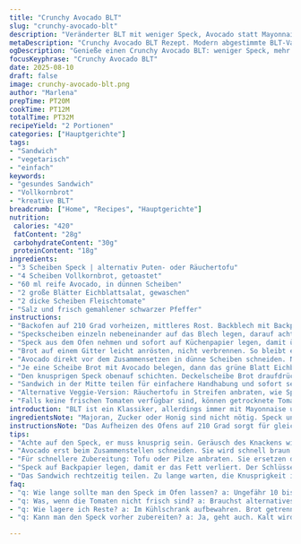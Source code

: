 ```yaml
---
title: "Crunchy Avocado BLT"
slug: "crunchy-avocado-blt"
description: "Veränderter BLT mit weniger Speck, Avocado statt Mayonnaise und Vollkornbrot. Die Speckscheiben knusprig gebacken, dann mit frischem, dicken Avocadoscheiben, knackigem Eichblattsalat und saftigen Tomaten geschichtet. Salz und Pfeffer zum Schluss, damit keine Flüssigkeit die Toastscheiben durchnässt. Die Zubereitung erfolgt im Ofen bei 210 Grad, nur so lange bis der Speck hörbar knackt aber keine schwarze Stelle zeigt. Das Brot wird vorher leicht geröstet, Avocado erst kurz vor dem Zusammenbauen eingefügt, damit sie nicht braun wird. Gut für schnelle Hauptmahlzeiten, flexibel mit vegetarischer Alternative durch Tofu oder geräucherten Pilzen."
metaDescription: "Crunchy Avocado BLT Rezept. Modern abgestimmte BLT-Variante mit knusprigem Speck, Avocado und Vollkornbrot."
ogDescription: "Genieße einen Crunchy Avocado BLT: weniger Speck, mehr Geschmack. Schnelle Zubereitung für köstliche Momente."
focusKeyphrase: "Crunchy Avocado BLT"
date: 2025-08-10
draft: false
image: crunchy-avocado-blt.png
author: "Marlena"
prepTime: PT20M
cookTime: PT12M
totalTime: PT32M
recipeYield: "2 Portionen"
categories: ["Hauptgerichte"]
tags:
- "Sandwich"
- "vegetarisch"
- "einfach"
keywords:
- "gesundes Sandwich"
- "Vollkornbrot"
- "kreative BLT"
breadcrumb: ["Home", "Recipes", "Hauptgerichte"]
nutrition: 
 calories: "420"
 fatContent: "28g"
 carbohydrateContent: "30g"
 proteinContent: "18g"
ingredients:
- "3 Scheiben Speck | alternativ Puten- oder Räuchertofu"
- "4 Scheiben Vollkornbrot, getoastet"
- "60 ml reife Avocado, in dünnen Scheiben"
- "2 große Blätter Eichblattsalat, gewaschen"
- "2 dicke Scheiben Fleischtomate"
- "Salz und frisch gemahlener schwarzer Pfeffer"
instructions:
- "Backofen auf 210 Grad vorheizen, mittleres Rost. Backblech mit Backpapier auslegen."
- "Speckscheiben einzeln nebeneinander auf das Blech legen, darauf achten dass sie nicht überlappen. Nicht vorlegen, sonst liegen sie zu feucht. Geräusch beim Braten wichtig: Knacken zunehmend, das zeigt Fett zerläuft fein. Wenn sie schrumpeln, nächster Schritt. Dauer etwa 10 bis 12 Minuten, je nach Ofen. Ab und zu kontrollieren, Farbe: leicht rötlich bis goldbraun, nicht zu dunkel."
- "Speck aus dem Ofen nehmen und sofort auf Küchenpapier legen, damit überschüssiges Fett aufgesogen wird. Vorsicht: Heiß und fettig. Anfassen nur mit Zangen oder Handschuhen."
- "Brot auf einem Gitter leicht anrösten, nicht verbrennen. So bleibt es knusprig und nimmt keine Feuchtigkeit mehr auf."
- "Avocado direkt vor dem Zusammensetzen in dünne Scheiben schneiden. Nach ein paar Minuten kann sie anfangen zu oxidieren, wird braun und schmeckt muffig."
- "Je eine Scheibe Brot mit Avocado belegen, dann das grüne Blatt Eichblattsalat. Auf den Salat zwei Scheiben Tomate legen, mit Salz und Pfeffer vorsichtig würzen. Nicht zu viel Salz, dann liefert die Tomate zusätzlich Geschmack ohne Wasser zu ziehen."
- "Den knusprigen Speck obenauf schichten. Deckelscheibe Brot draufdrücken, nicht zu fest, damit alles drin bleibt, aber nicht zerdrückt wird."
- "Sandwich in der Mitte teilen für einfachere Handhabung und sofort servieren. Wenn es zu früh zusammengesetzt wird, weicht das Toastbrot schnell durch und verliert die Knusprigkeit."
- "Alternative Veggie-Version: Räuchertofu in Streifen anbraten, wie Speck behandeln, oder gebratene Pilze für herzhafte Note. Avocado bleibt, nicht ersetzen, gibt Cremigkeit ohne Fett."
- "Falls keine frischen Tomaten verfügbar sind, können getrocknete Tomaten in Öl fein gehackt verwendet werden. Etwas milder in der Säure, aber sehr aromatisch."
introduction: "BLT ist ein Klassiker, allerdings immer mit Mayonnaise und viel Speck. Ich habe die Mengen reduziert und die Mayo durch frische Avocado ersetzt – viel cremiger, weniger fettig. Vollkornbrot sorgt für eine nussige Textur. Wichtig ist, den Speck richtig knusprig, aber nicht verbrannt zu bekommen, sonst wird er zu bitter. Die kleinen Anpassungen machen dem BLT eine moderne, frische Note. Mein Tipp: Das Timing beobachten und mehr auf den Klang des Specks hören als auf exakte Minuten. Mehr als einmal ist meine Küche vollgeräuchert, weil ich auf die Uhr geschaut habe und nicht auf den Speck."
ingredientsNote: "Majoran, Zucker oder Honig sind nicht nötig. Speck unbedingt direkt auf Backpapier legen, damit Fett abfließen kann, das macht ihn wirklich knusprig. Avocado muss sehr reif sein, nicht braun oder matschig. Eichblattsalat wähle ich wegen seiner festen Blätter und milden Bitterkeit; andere Blattsalate wie Römersalat gehen auch, verlieren aber eher die Struktur."
instructionsNote: "Das Aufheizen des Ofens auf 210 Grad sorgt für gleichmäßige Hitze; zu hohe Temperaturen verbrennen den Speck schnell außen, innen bleibt er zähe Fettpampe. Speck mehrmals im Blick behalten. Während der Speck im Ofen ist, restliche Zutaten bereitstellen, damit kein Bruch in der Vorbereitung entsteht. Brotrösten direkt vor dem Belegen bleibt essenziell, damit der Toast nicht durchweicht. Avocadoscheiben möglichst an der Luft nicht liegen lassen, sonst werden sie unansehnlich und der Geschmack leidet. Zusammenbauen der Zutaten in der richtigen Reihenfolge, weil jede Komponente Einfluss auf die Textur hat – Salat zuerst, Tomate in der Mitte, Speck oben, sonst matscht es zu stark durch. Pfeffer immer frisch mahlen für bestes Aroma."
tips:
- "Achte auf den Speck, er muss knusprig sein. Geräusch des Knackens wichtig. Wenn zu lange, wird er schwarz. Timing ist alles. Brotrösten erst kurz davor. Brot sonst weich."
- "Avocado erst beim Zusammenstellen schneiden. Sie wird schnell braun. Geschmack leidet. Nutze stets frische Tomaten. Alternativen: getrocknete Tomaten in Öl. Sie sind milder, aromatisch."
- "Für schnellere Zubereitung: Tofu oder Pilze anbraten. Sie ersetzen den Speck. Beide bringen Struktur und Geschmack. Variationen bereichern das Rezept. Zwischenschritte gut organisieren."
- "Speck auf Backpapier legen, damit er das Fett verliert. Der Schlüssel für die Knusprigkeit. Kontrolliere ständig den Ofen, jede Minute zählt. Ein kurzer Blick wirkt Wunder."
- "Das Sandwich rechtzeitig teilen. Zu lange warten, die Knusprigkeit ist weg. Alternativen immer notieren: mal mit Zwiebeln, etwas Käse. Ein frischer Twist, der begeistert."
faq:
- "q: Wie lange sollte man den Speck im Ofen lassen? a: Ungefähr 10 bis 12 Minuten. Farbe rötlich bis goldbraun ist optimal. Rechner nicht zu genau. Höre auf das Knacken."
- "q: Was, wenn die Tomaten nicht frisch sind? a: Brauchst alternatives Gemüse. Getrocknete Tomaten ersetzen frische. Sie sind intensiver im Geschmack, müsstest sie hacken."
- "q: Wie lagere ich Reste? a: Im Kühlschrank aufbewahren. Brot getrennt lagern. Sonst wird es weich. Maximal zwei Tage haltbar. Abdecken hilft."
- "q: Kann man den Speck vorher zubereiten? a: Ja, geht auch. Kalt wird er auch bei kühleren Temperaturen gegessen. Knusprig wird er neu aufgeheizt. Aber frisch ist besser."

---
```

